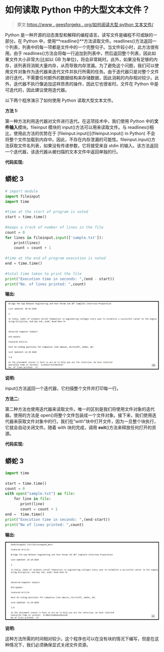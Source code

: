 # 如何读取 Python 中的大型文本文件？

> 原文:[https://www . geesforgeks . org/如何阅读大型 python 文本文件/](https://www.geeksforgeeks.org/how-to-read-large-text-files-in-python/)

Python 是一种开源的动态类型和解释的编程语言。读写文件是编程不可或缺的一部分。在 Python 中，使用**readline()**方法读取文件。readlines()方法返回一个列表，列表中的每一项都是文件中的一个完整句子。当文件较小时，此方法很有用。由于 readlines()方法会将每一行追加到列表中，然后返回整个列表，因此如果文件大小非常大(比如以 GB 为单位)，将会非常耗时。此外，如果没有足够的内存，该列表将消耗大量内存，从而导致内存泄漏。为了避免这个问题，我们可以使用文件对象作为迭代器来迭代文件并执行所需的任务。由于迭代器只是对整个文件进行迭代，不需要任何额外的数据结构来存储数据，因此消耗的内存相对较少。此外，迭代器不执行像追加这样昂贵的操作，因此它也很省时。文件在 Python 中是可迭代的，因此建议使用迭代器。

以下两个程序演示了如何使用 Python 读取大型文本文件。

**方法 1:**

第一种方法利用迭代器对文件进行迭代。在这项技术中，我们使用 Python 中的**文件输入**模块。fileinput 模块的 input()方法可以用来读取文件。与 readlines()相比，使用此方法的优势在于 [fileinput.input()](fileinput.input() in Python) 不会将整个文件加载到内存中。因此，不存在内存泄漏的可能性。fileinput.input()方法获取文件名列表，如果没有传递参数，它将接受来自 stdin 的输入。该方法返回一个迭代器，该迭代器从被扫描的文本文件中返回单独的行。

**代码实现:**

## 蟒蛇 3

```py
# import module
import fileinput
import time

#time at the start of program is noted
start = time.time()

#keeps a track of number of lines in the file
count = 0
for lines in fileinput.input(['sample.txt']):
    print(lines)
    count = count + 1

#time at the end of program execution is noted
end = time.time()

#total time taken to print the file
print("Execution time in seconds: ",(end - start))
print("No. of lines printed: ",count)
```

**输出:**

![](img/424ea6dd2b853e27c9b6772161afeb66.png)

**说明:**

input()方法返回一个迭代器，它扫描整个文件并打印每一行。

**方法二:**

第二种方法也使用迭代器来读取文件。唯一的区别是我们将使用文件对象的迭代器。使用的方法是 open()将整个文件包装成一个文件对象。接下来，我们使用迭代器来获取文件对象中的行。我们在“with”块中打开文件，因为一旦整个块执行，它就会自动关闭文件。随着 with 块的完成，调用 __exit__()方法来释放任何打开的资源。

**代码实现:**

## 蟒蛇 3

```py
import time

start = time.time()
count = 0
with open("sample.txt") as file:
    for line in file:
       print(line)
       count = count + 1
end =  time.time()
print("Execution time in seconds: ",(end-start))
print("No of lines printed: ",count)
```

**输出:**

![](img/4f3b6c6bce1443b31859fcf4af8264f8.png)

**说明:**

这种方法所需的时间相对较少。这个程序也可以在没有块的情况下编写，但是在这种情况下，我们必须确保显式关闭文件资源。